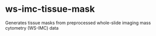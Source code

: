 # ws-imc-tissue-mask
Generates tissue masks from preprocessed whole-slide imaging mass cytometry (WS-IMC) data
